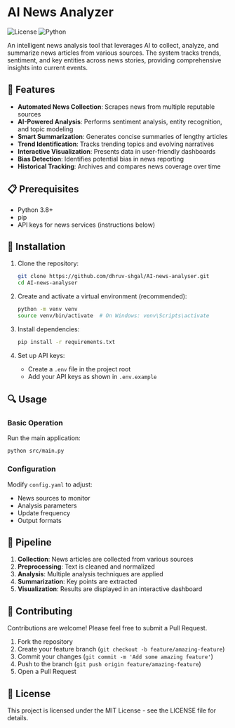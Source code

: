 # AI News Analyzer

![License](https://img.shields.io/badge/license-MIT-blue.svg)
![Python](https://img.shields.io/badge/python-3.8%2B-blue.svg)

An intelligent news analysis tool that leverages AI to collect, analyze, and summarize news articles from various sources. The system tracks trends, sentiment, and key entities across news stories, providing comprehensive insights into current events.

## 🚀 Features

- **Automated News Collection**: Scrapes news from multiple reputable sources
- **AI-Powered Analysis**: Performs sentiment analysis, entity recognition, and topic modeling
- **Smart Summarization**: Generates concise summaries of lengthy articles
- **Trend Identification**: Tracks trending topics and evolving narratives
- **Interactive Visualization**: Presents data in user-friendly dashboards
- **Bias Detection**: Identifies potential bias in news reporting
- **Historical Tracking**: Archives and compares news coverage over time

## 📋 Prerequisites

- Python 3.8+
- pip
- API keys for news services (instructions below)

## 🔧 Installation

1. Clone the repository:
   ```bash
   git clone https://github.com/dhruv-shgal/AI-news-analyser.git
   cd AI-news-analyser
   ```

2. Create and activate a virtual environment (recommended):
   ```bash
   python -m venv venv
   source venv/bin/activate  # On Windows: venv\Scripts\activate
   ```

3. Install dependencies:
   ```bash
   pip install -r requirements.txt
   ```

4. Set up API keys:
   - Create a `.env` file in the project root
   - Add your API keys as shown in `.env.example`

## 🔍 Usage

### Basic Operation

Run the main application:
```bash
python src/main.py
```

### Configuration

Modify `config.yaml` to adjust:
- News sources to monitor
- Analysis parameters
- Update frequency
- Output formats

## 🔄 Pipeline

1. **Collection**: News articles are collected from various sources
2. **Preprocessing**: Text is cleaned and normalized
3. **Analysis**: Multiple analysis techniques are applied
4. **Summarization**: Key points are extracted
5. **Visualization**: Results are displayed in an interactive dashboard

## 🤝 Contributing

Contributions are welcome! Please feel free to submit a Pull Request.

1. Fork the repository
2. Create your feature branch (`git checkout -b feature/amazing-feature`)
3. Commit your changes (`git commit -m 'Add some amazing feature'`)
4. Push to the branch (`git push origin feature/amazing-feature`)
5. Open a Pull Request

## 📄 License

This project is licensed under the MIT License - see the LICENSE file for details.

